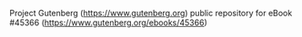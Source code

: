 Project Gutenberg (https://www.gutenberg.org) public repository for eBook #45366 (https://www.gutenberg.org/ebooks/45366)
